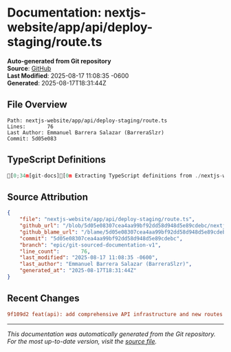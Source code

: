 # Documentation: nextjs-website/app/api/deploy-staging/route.ts

**Auto-generated from Git repository**  
**Source**: [GitHub](/blob/5d05e08307cea4aa99bf92dd58d948d5e89cdebc/nextjs-website/app/api/deploy-staging/route.ts)  
**Last Modified**: 2025-08-17 11:08:35 -0600  
**Generated**: 2025-08-17T18:31:44Z

## File Overview

```
Path: nextjs-website/app/api/deploy-staging/route.ts
Lines:       76
Last Author: Emmanuel Barrera Salazar (BarreraSlzr)
Commit: 5d05e083
```

## TypeScript Definitions

```typescript
[0;34m[git-docs][0m Extracting TypeScript definitions from ./nextjs-website/app/api/deploy-staging/route.ts
```

## Source Attribution

```json
{
    "file": "nextjs-website/app/api/deploy-staging/route.ts",
    "github_url": "/blob/5d05e08307cea4aa99bf92dd58d948d5e89cdebc/nextjs-website/app/api/deploy-staging/route.ts",
    "github_blame_url": "/blame/5d05e08307cea4aa99bf92dd58d948d5e89cdebc/nextjs-website/app/api/deploy-staging/route.ts",
    "commit": "5d05e08307cea4aa99bf92dd58d948d5e89cdebc",
    "branch": "epic/git-sourced-documentation-v1",
    "line_count":       76,
    "last_modified": "2025-08-17 11:08:35 -0600",
    "last_author": "Emmanuel Barrera Salazar (BarreraSlzr)",
    "generated_at": "2025-08-17T18:31:44Z"
}
```

## Recent Changes

```diff
9f109d2 feat(api): add comprehensive API infrastructure and new routes
```

---
*This documentation was automatically generated from the Git repository. 
For the most up-to-date version, visit the [source file](/blob/5d05e08307cea4aa99bf92dd58d948d5e89cdebc/nextjs-website/app/api/deploy-staging/route.ts).*

